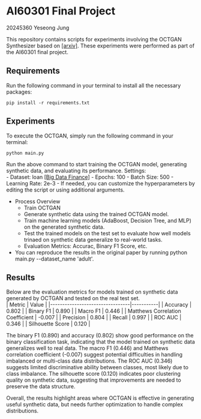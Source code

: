 # AI60301 Final Project
20245360 Yeseong Jung

This repository contains scripts for experiments involving the OCTGAN Synthesizer based on [[arxiv]](https://arxiv.org/abs/2105.14969). These experiments were performed as part of the AI60301 final project.

## Requirements
Run the following command in your terminal to install all the necessary packages:
```
pip install -r requirements.txt
```

## Experiments
To execute the OCTGAN, simply run the following command in your terminal:
```
python main.py
```
Run the above command to start training the OCTGAN model, generating synthetic data, and evaluating its performance.
 Settings:  
    - Dataset: loan  [[Big Data Finance]](https://bigdata-finance.kr/dataset/datasetView.do
    )
    - Epochs: 100
    - Batch Size: 500
    - Learning Rate: 2e-3
    - If needed, you can customize the hyperparameters by editing the script or using additional arguments.
- Process Overview
    - Train OCTGAN
    - Generate synthetic data using the trained OCTGAN model.
    - Train machine learning models (AdaBoost, Decision Tree, and MLP) on the generated synthetic data.
    - Test the trained models on the test set to evaluate how well models trinaed on synthetic data generalize to real-world tasks.
    - Evaluation Metrics: Accurac, Binary F1 Score, etc.
- You can reproduce the results in the original paper by running python main.py --dataset_name 'adult'.

## Results
Below are the evaluation metrics for models trained on synthetic data generated by OCTGAN and tested on the real test set.  
| Metric                          | Value     |
|---------------------------------|-----------|
| Accuracy                        | 0.802     |
| Binary F1                       | 0.890     |
| Macro F1                        | 0.446     |
| Matthews Correlation Coefficient | -0.007    |
| Precision                       | 0.804     |
| Recall                          | 0.997     |
| ROC AUC                         | 0.346     |
| Silhouette Score                | 0.120     |

The binary F1 (0.890) and accuracy (0.802) show good performance on the binary classification task, indicating that the model trained on synthetic data generalizes well to real data. The macro F1 (0.446) and Matthews correlation coefficient (-0.007) suggest potential difficulties in handling imbalanced or multi-class data distributions. The ROC AUC (0.346) suggests limited discriminative ability between classes, most likely due to class imbalance. The silhouette score (0.120) indicates poor clustering quality on synthetic data, suggesting that improvements are needed to preserve the data structure.

Overall, the results highlight areas where OCTGAN is effective in generating useful synthetic data, but needs further optimization to handle complex distributions.
